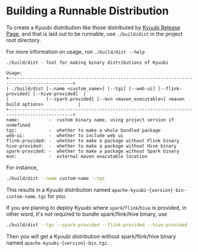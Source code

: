 <!--
- Licensed to the Apache Software Foundation (ASF) under one or more
- contributor license agreements.  See the NOTICE file distributed with
- this work for additional information regarding copyright ownership.
- The ASF licenses this file to You under the Apache License, Version 2.0
- (the "License"); you may not use this file except in compliance with
- the License.  You may obtain a copy of the License at
-
-   http://www.apache.org/licenses/LICENSE-2.0
-
- Unless required by applicable law or agreed to in writing, software
- distributed under the License is distributed on an "AS IS" BASIS,
- WITHOUT WARRANTIES OR CONDITIONS OF ANY KIND, either express or implied.
- See the License for the specific language governing permissions and
- limitations under the License.
-->

# Building a Runnable Distribution

To create a Kyuubi distribution like those distributed by [Kyuubi Release Page](https://kyuubi.apache.org/releases.html),
and that is laid out to be runnable, use `./build/dist` in the project root directory.

For more information on usage, run `./build/dist --help`

```logtalk
./build/dist - Tool for making binary distributions of Kyuubi

Usage:
+----------------------------------------------------------------------------------------------+
| ./build/dist [--name <custom_name>] [--tgz] [--web-ui] [--flink-provided] [--hive-provided]  |
|              [--spark-provided] [--mvn <maven_executable>] <maven build options>             |
+----------------------------------------------------------------------------------------------+
name:           -  custom binary name, using project version if undefined
tgz:            -  whether to make a whole bundled package
web-ui:         -  whether to include web ui
flink-provided: -  whether to make a package without Flink binary
hive-provided:  -  whether to make a package without Hive binary
spark-provided: -  whether to make a package without Spark binary
mvn:            -  external maven executable location
```

For instance,

```bash
./build/dist --name custom-name --tgz
```

This results in a Kyuubi distribution named `apache-kyuubi-{version}-bin-custom-name.tgz` for you.

If you are planing to deploy Kyuubi where `spark`/`flink`/`hive` is provided, in other word, it's not required to bundle spark/flink/hive binary, use

```bash
./build/dist --tgz --spark-provided --flink-provided --hive-provided
```

Then you will get a Kyuubi distribution without spark/flink/hive binary named `apache-kyuubi-{version}-bin.tgz`.
